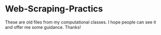 # Web-Scraping-Practics
These are old files from my computational classes. I hope people can see it and offer me some guidance. 
Thanks!
